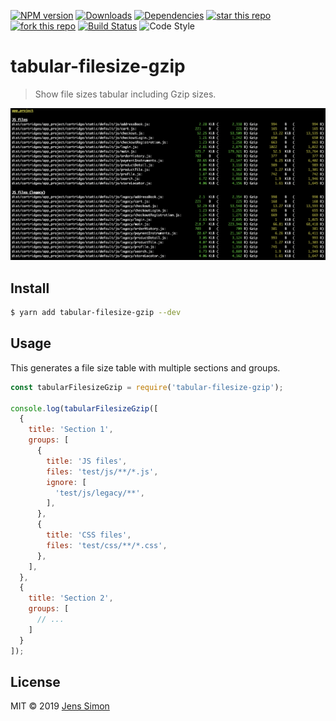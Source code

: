 [![NPM version][npm-image]][npm-url] [![Downloads][npm-downloads-image]][npm-url] [![Dependencies][deps-image]][deps-url] [![star this repo][gh-stars-image]][gh-url] [![fork this repo][gh-forks-image]][gh-url] [![Build Status][travis-image]][travis-url] ![Code Style][codestyle-image]

# tabular-filesize-gzip

> Show file sizes tabular including Gzip sizes.

![Screenshot](https://github.com/jenssimon/tabular-filesize-gzip/raw/master/screenshot.png)

## Install

```sh
$ yarn add tabular-filesize-gzip --dev
```

## Usage

This generates a file size table with multiple sections and groups.

```javascript
const tabularFilesizeGzip = require('tabular-filesize-gzip');

console.log(tabularFilesizeGzip([
  {
    title: 'Section 1',
    groups: [
      {
        title: 'JS files',
        files: 'test/js/**/*.js',
        ignore: [
          'test/js/legacy/**',
        ],
      },
      {
        title: 'CSS files',
        files: 'test/css/**/*.css',
      },
    ],
  },
  {
    title: 'Section 2',
    groups: [
      // ...
    ]
  }
]);
```

## License

MIT © 2019 [Jens Simon](https://github.com/jenssimon)

[npm-url]: https://www.npmjs.com/package/tabular-filesize-gzip
[npm-image]: https://badgen.net/npm/v/tabular-filesize-gzip
[npm-downloads-image]: https://badgen.net/npm/dt/tabular-filesize-gzip

[deps-url]: https://david-dm.org/jenssimon/tabular-filesize-gzip
[deps-image]: https://badgen.net/david/dep/jenssimon/tabular-filesize-gzip

[gh-url]: https://github.com/jenssimon/tabular-filesize-gzip
[gh-stars-image]: https://badgen.net/github/stars/jenssimon/tabular-filesize-gzip
[gh-forks-image]: https://badgen.net/github/forks/jenssimon/tabular-filesize-gzip

[travis-url]: https://travis-ci.com/jenssimon/tabular-filesize-gzip
[travis-image]: https://travis-ci.com/jenssimon/tabular-filesize-gzip.svg?branch=master

[codestyle-image]: https://badgen.net/badge/code%20style/airbnb/f2a
